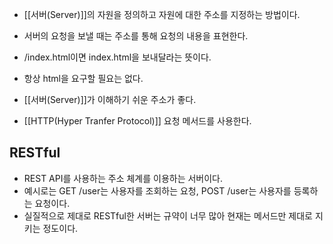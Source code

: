 - [[서버(Server)]]의 자원을 정의하고 자원에 대한 주소를 지정하는 방법이다.

- 서버의 요청을 보낼 때는 주소를 통해 요청의 내용을 표현한다.
- /index.html이면 index.html을 보내달라는 뜻이다.
- 항상 html을 요구할 필요는 없다.
- [[서버(Server)]]가 이해하기 쉬운 주소가 좋다.

- [[HTTP(Hyper Tranfer Protocol)]] 요청 메서드를 사용한다.

## RESTful

- REST API를 사용하는 주소 체계를 이용하는 서버이다.
- 예시로는 GET /user는 사용자를 조회하는 요청, POST /user는 사용자를 등록하는 요청이다.
- 실질적으로 제대로 RESTful한 서버는 규약이 너무 많아 현재는 메서드만 제대로 지키는 정도이다.



